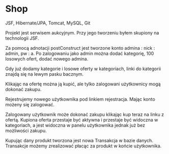 Shop
====

JSF, Hibernate/JPA, Tomcat, MySQL, Git

Projekt jest serwisem aukcyjnym. Przy jego tworzeniu byłem skupiony na technologii JSF. 

Za pomocą adnotacji postConstruct jest tworzone konto admina : nick : admin, pw : a. Po zalogowaniu jako admin można dodać kategorię, 100 losowych ofert, dodać nowego admina.

Gdy już dodamy kategorie i losowe oferty w kategoriach, linki do kategorii znajdą się na lewym pasku bacznym.

Klikając na ofertę można ją kupić, ale tylko zalogowani użytkownicy mogą dokonać zakupu.

Rejestrujemy nowego użytkownika pod linkiem rejestracja. Mając konto możeny się zalogować.

Zalogowany użytkownik może dokonać zakupu klikając kup teraz na linku z ofertą. Kupiona oferta przestaje być aktywna i przestaje być widoczna w kategoriach, a jest widoczna w panelu użytkownika jednak już bez możliwości zakupu.

Kupując dany produkt tworzona jest nowa Transakcja w bazie danych. Transakcje możemy zrealizować płacąc za produkt w końcie użytkownika.

